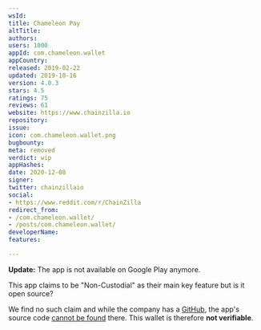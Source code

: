 ```yaml
---
wsId: 
title: Chameleon Pay
altTitle: 
authors: 
users: 1000
appId: com.chameleon.wallet
appCountry: 
released: 2019-02-22
updated: 2019-10-16
version: 4.0.3
stars: 4.5
ratings: 75
reviews: 61
website: https://www.chainzilla.io
repository: 
issue: 
icon: com.chameleon.wallet.png
bugbounty: 
meta: removed
verdict: wip
appHashes: 
date: 2020-12-08
signer: 
twitter: chainzillaio
social:
- https://www.reddit.com/r/ChainZilla
redirect_from:
- /com.chameleon.wallet/
- /posts/com.chameleon.wallet/
developerName: 
features: 

---
```


**Update:** The app is not available on Google Play anymore.

This app claims to be "Non-Custodial" as their main key feature but is it open
source?

We find no such claim and while the company has a 
[GitHub](https://github.com/ChainZilla), the app's source code
[cannot be found](https://github.com/search?q=org%3AChainZilla+%22com.chameleon.wallet%22&type=Code)
there. This wallet is therefore **not verifiable**.
